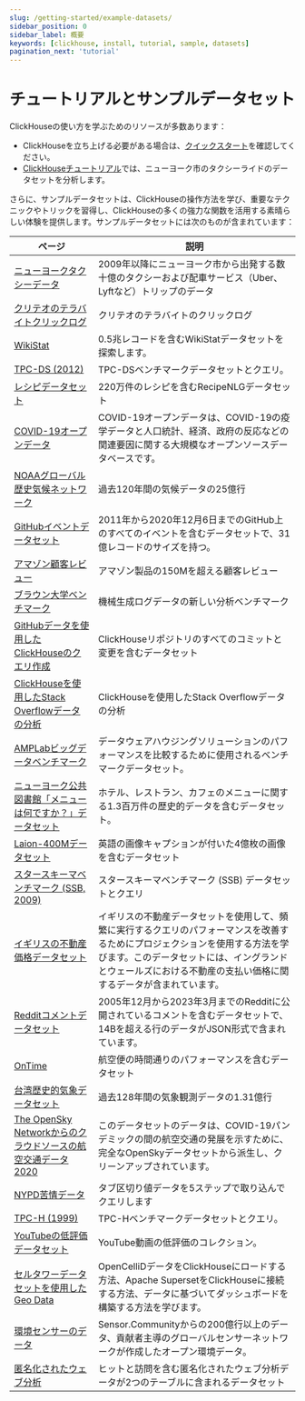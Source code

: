 ```yaml
---
slug: /getting-started/example-datasets/
sidebar_position: 0
sidebar_label: 概要
keywords: [clickhouse, install, tutorial, sample, datasets]
pagination_next: 'tutorial'
---
```


# チュートリアルとサンプルデータセット

ClickHouseの使い方を学ぶためのリソースが多数あります：

- ClickHouseを立ち上げる必要がある場合は、[クイックスタート](../quick-start.mdx)を確認してください。
- [ClickHouseチュートリアル](../tutorial.md)では、ニューヨーク市のタクシーライドのデータセットを分析します。

さらに、サンプルデータセットは、ClickHouseの操作方法を学び、重要なテクニックやトリックを習得し、ClickHouseの多くの強力な関数を活用する素晴らしい体験を提供します。サンプルデータセットには次のものが含まれています：

<!-- このページの目次テーブルは、自動的に生成されます 
https://github.com/ClickHouse/clickhouse-docs/blob/main/scripts/autogenerate-table-of-contents.sh
YAMLフロントマターのフィールド：slug、description、titleから。

エラーを発見した場合は、ページ自体のYMLフロントマターを編集してください。
-->

| ページ | 説明 |
|-----|-----|
| [ニューヨークタクシーデータ](/getting-started/example-datasets/nyc-taxi) | 2009年以降にニューヨーク市から出発する数十億のタクシーおよび配車サービス（Uber、Lyftなど）トリップのデータ |
| [クリテオのテラバイトクリックログ](/getting-started/example-datasets/criteo) | クリテオのテラバイトのクリックログ |
| [WikiStat](/getting-started/example-datasets/wikistat) | 0.5兆レコードを含むWikiStatデータセットを探索します。 |
| [TPC-DS (2012)](/getting-started/example-datasets/tpcds) | TPC-DSベンチマークデータセットとクエリ。 |
| [レシピデータセット](/getting-started/example-datasets/recipes) | 220万件のレシピを含むRecipeNLGデータセット |
| [COVID-19オープンデータ](/getting-started/example-datasets/covid19) | COVID-19オープンデータは、COVID-19の疫学データと人口統計、経済、政府の反応などの関連要因に関する大規模なオープンソースデータベースです。 |
| [NOAAグローバル歴史気候ネットワーク](/getting-started/example-datasets/noaa) | 過去120年間の気候データの25億行 |
| [GitHubイベントデータセット](/getting-started/example-datasets/github-events) | 2011年から2020年12月6日までのGitHub上のすべてのイベントを含むデータセットで、31億レコードのサイズを持つ。 |
| [アマゾン顧客レビュー](/getting-started/example-datasets/amazon-reviews) | アマゾン製品の150Mを超える顧客レビュー |
| [ブラウン大学ベンチマーク](/getting-started/example-datasets/brown-benchmark) | 機械生成ログデータの新しい分析ベンチマーク |
| [GitHubデータを使用したClickHouseのクエリ作成](/getting-started/example-datasets/github) | ClickHouseリポジトリのすべてのコミットと変更を含むデータセット |
| [ClickHouseを使用したStack Overflowデータの分析](/getting-started/example-datasets/stackoverflow) | ClickHouseを使用したStack Overflowデータの分析 |
| [AMPLabビッグデータベンチマーク](/getting-started/example-datasets/amplab-benchmark) | データウェアハウジングソリューションのパフォーマンスを比較するために使用されるベンチマークデータセット。 |
| [ニューヨーク公共図書館「メニューは何ですか？」データセット](/getting-started/example-datasets/menus) | ホテル、レストラン、カフェのメニューに関する1.3百万件の歴史的データを含むデータセット。 |
| [Laion-400Mデータセット](/getting-started/example-datasets/laion-400m-dataset) | 英語の画像キャプションが付いた4億枚の画像を含むデータセット |
| [スタースキーマベンチマーク (SSB, 2009)](/getting-started/example-datasets/star-schema) | スタースキーマベンチマーク (SSB) データセットとクエリ |
| [イギリスの不動産価格データセット](/getting-started/example-datasets/uk-price-paid) | イギリスの不動産データセットを使用して、頻繁に実行するクエリのパフォーマンスを改善するためにプロジェクションを使用する方法を学びます。このデータセットには、イングランドとウェールズにおける不動産の支払い価格に関するデータが含まれています。 |
| [Redditコメントデータセット](/getting-started/example-datasets/reddit-comments) | 2005年12月から2023年3月までのRedditに公開されているコメントを含むデータセットで、14Bを超える行のデータがJSON形式で含まれています。 |
| [OnTime](/getting-started/example-datasets/ontime) | 航空便の時間通りのパフォーマンスを含むデータセット |
| [台湾歴史的気象データセット](/getting-started/example-datasets/tw-weather) | 過去128年間の気象観測データの1.31億行 |
| [The OpenSky Networkからのクラウドソースの航空交通データ2020](/getting-started/example-datasets/opensky) | このデータセットのデータは、COVID-19パンデミックの間の航空交通の発展を示すために、完全なOpenSkyデータセットから派生し、クリーンアップされています。 |
| [NYPD苦情データ](/getting-started/example-datasets/nypd_complaint_data) | タブ区切り値データを5ステップで取り込んでクエリします |
| [TPC-H (1999)](/getting-started/example-datasets/tpch) | TPC-Hベンチマークデータセットとクエリ。 |
| [YouTubeの低評価データセット](/getting-started/example-datasets/youtube-dislikes) | YouTube動画の低評価のコレクション。 |
| [セルタワーデータセットを使用したGeo Data](/getting-started/example-datasets/cell-towers) | OpenCelliDデータをClickHouseにロードする方法、Apache SupersetをClickHouseに接続する方法、データに基づいてダッシュボードを構築する方法を学びます。 |
| [環境センサーのデータ](/getting-started/example-datasets/environmental-sensors) | Sensor.Communityからの200億行以上のデータ、貢献者主導のグローバルセンサーネットワークが作成したオープン環境データ。 |
| [匿名化されたウェブ分析](/getting-started/example-datasets/metrica) | ヒットと訪問を含む匿名化されたウェブ分析データが2つのテーブルに含まれるデータセット |

